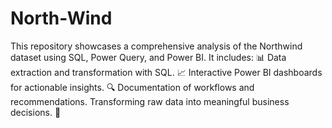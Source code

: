 # North-Wind
This repository showcases a comprehensive analysis of the Northwind dataset using SQL, Power Query, and Power BI. It includes:  📊 Data extraction and transformation with SQL. 📈 Interactive Power BI dashboards for actionable insights. 🔍 Documentation of workflows and recommendations. Transforming raw data into meaningful business decisions. 🚀
